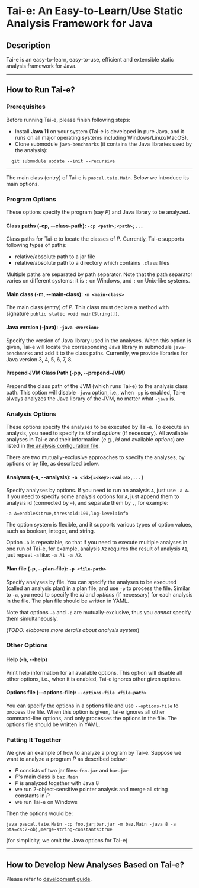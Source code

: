 # Tai-e: An Easy-to-Learn/Use Static Analysis Framework for Java

## Description
Tai-e is an easy-to-learn, easy-to-use, efficient and extensible static analysis framework for Java.

---
## How to Run Tai-e?

### Prerequisites
Before running Tai-e, please finish following steps:

- Install **Java 11** on your system (Tai-e is developed in pure Java, and it runs on all major operating systems including Windows/Linux/MacOS).
- Clone submodule `java-benchmarks` (it contains the Java libraries used by the analysis):
```
  git submodule update --init --recursive
```

---
The main class (entry) of Tai-e is `pascal.taie.Main`. Below we introduce its main options.

### Program Options
These options specify the program (say *P*) and Java library to be analyzed.

#### Class paths (-cp, --class-path): `-cp <path>;<path>;...`
Class paths for Tai-e to locate the classes of *P*. Currently, Tai-e supports following types of paths:

- relative/absolute path to a jar file
- relative/absolute path to a directory which contains `.class` files

Multiple paths are separated by path separator. Note that the path separator varies on different systems: it is `;` on Windows, and `:` on Unix-like systems.

#### Main class (-m, --main-class): `-m <main-class>`
The main class (entry) of *P*. This class must declare a method with signature `public static void main(String[])`.

#### Java version (-java): `-java <version>`
Specify the version of Java library used in the analyses. When this option is given, Tai-e will locate the corresponding Java library in submodule `java-benchmarks` and add it to the class paths. Currently, we provide libraries for Java version 3, 4, 5, 6, 7, 8.

#### Prepend JVM Class Path (-pp, --prepend-JVM)
Prepend the class path of the JVM (which runs Tai-e) to the analysis class path. This option will disable `-java` option, i.e., when `-pp` is enabled, Tai-e always analyzes the Java library of the JVM, no matter what `-java` is.

### Analysis Options
These options specify the analyses to be executed by Tai-e. To execute an analysis, you need to specify its *id* and *options* (if necessary). All available analyses in Tai-e and their information (e.g., *id* and available *options*) are listed in [the analysis configuration file](src/main/resources/tai-e-analyses.yml).

There are two mutually-exclusive approaches to specify the analyses, by options or by file, as described below.

#### Analyses (-a, --analysis): `-a <id>[=<key>:<value>,...]`
Specify analyses by options. If you need to run an analysis `A`, just use `-a A`. If you need to specify some analysis options for `A`, just append them to analysis id (connected by `=`), and separate them by `,`, for example:
```
-a A=enableX:true,threshold:100,log-level:info
```
The option system is flexible, and it supports various types of option values, such as boolean, integer, and string.

Option `-a` is repeatable, so that if you need to execute multiple analyses in one run of Tai-e, for example, analysis `A2` requires the result of analysis `A1`, just repeat `-a` like: `-a A1 -a A2`.

#### Plan file (-p, --plan-file): `-p <file-path>`
Specify analyses by file. You can specify the analyses to be executed (called an analysis plan) in a plan file, and use `-p` to process the file. Similar to `-a`, you need to specify the *id* and *options* (if necessary) for each analysis in the file. The plan file should be written in YAML.

Note that options `-a` and `-p` are mutually-exclusive, thus you *cannot* specify them simultaneously.

(*TODO: elaborate more details about analysis system*)

### Other Options
#### Help (-h, --help)
Print help information for all available options. This option will disable all other options, i.e., when it is enabled, Tai-e ignores other given options.

#### Options file (--options-file): `--options-file <file-path>`
You can specify the options in a options file and use `--options-file` to process the file. When this option is given, Tai-e ignores all other command-line options, and only processes the options in the file. The options file should be written in YAML.

### Putting It Together
We give an example of how to analyze a program by Tai-e. Suppose we want to analyze a program *P* as described below:

- *P* consists of two jar files: `foo.jar` and `bar.jar`
- *P*'s main class is `baz.Main`
- *P* is analyzed together with Java 8
- we run 2-object-sensitive pointer analysis and merge all string constants in *P*
- we run Tai-e on Windows

Then the options would be:
```
java pascal.taie.Main -cp foo.jar;bar.jar -m baz.Main -java 8 -a pta=cs:2-obj,merge-string-constants:true
```
(for simplicity, we omit the Java options for Tai-e)

---
## How to Develop New Analyses Based on Tai-e?

Please refer to [development guide](docs/development-guide.md).
